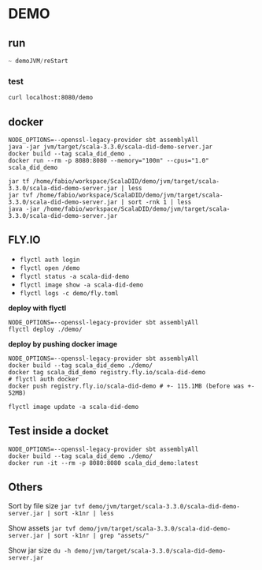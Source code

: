 # DEMO

## run

```sbt
~ demoJVM/reStart
```

### test

```shell
curl localhost:8080/demo
```

## docker
```shell
NODE_OPTIONS=--openssl-legacy-provider sbt assemblyAll
java -jar jvm/target/scala-3.3.0/scala-did-demo-server.jar
docker build --tag scala_did_demo .
docker run --rm -p 8080:8080 --memory="100m" --cpus="1.0" scala_did_demo
```

```
jar tf /home/fabio/workspace/ScalaDID/demo/jvm/target/scala-3.3.0/scala-did-demo-server.jar | less
jar tvf /home/fabio/workspace/ScalaDID/demo/jvm/target/scala-3.3.0/scala-did-demo-server.jar | sort -rnk 1 | less
java -jar /home/fabio/workspace/ScalaDID/demo/jvm/target/scala-3.3.0/scala-did-demo-server.jar
```

## FLY.IO

- `flyctl auth login`
- `flyctl open /demo`
- `flyctl status -a scala-did-demo`
- `flyctl image show -a scala-did-demo`
- `flyctl logs -c demo/fly.toml`

**deploy with flyctl**

```shell
NODE_OPTIONS=--openssl-legacy-provider sbt assemblyAll
flyctl deploy ./demo/
```

**deploy by pushing docker image**

```shell
NODE_OPTIONS=--openssl-legacy-provider sbt assemblyAll
docker build --tag scala_did_demo ./demo/
docker tag scala_did_demo registry.fly.io/scala-did-demo
# flyctl auth docker
docker push registry.fly.io/scala-did-demo # +- 115.1MB (before was +- 52MB)

flyctl image update -a scala-did-demo
```

## Test inside a docket

```shell
NODE_OPTIONS=--openssl-legacy-provider sbt assemblyAll
docker build --tag scala_did_demo ./demo/
docker run -it --rm -p 8080:8080 scala_did_demo:latest
```

## Others

Sort by file size
`jar tvf demo/jvm/target/scala-3.3.0/scala-did-demo-server.jar | sort -k1nr | less`

Show assets
`jar tvf demo/jvm/target/scala-3.3.0/scala-did-demo-server.jar | sort -k1nr | grep "assets/"`

Show jar size
`du -h demo/jvm/target/scala-3.3.0/scala-did-demo-server.jar`